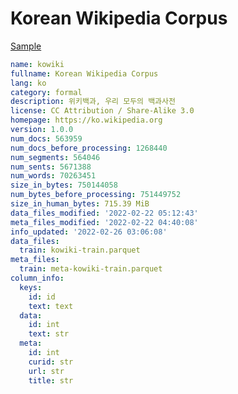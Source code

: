 # Korean Wikipedia Corpus
 
[Sample](../sample/kowiki.txt)
 
<!-- MARKDOWN-AUTO-DOCS:START (CODE:src=../../../ekorpkit/resources/corpora/kowiki.yaml) -->
<!-- The below code snippet is automatically added from ../../../ekorpkit/resources/corpora/kowiki.yaml -->
```yaml
name: kowiki
fullname: Korean Wikipedia Corpus
lang: ko
category: formal
description: 위키백과, 우리 모두의 백과사전
license: CC Attribution / Share-Alike 3.0
homepage: https://ko.wikipedia.org
version: 1.0.0
num_docs: 563959
num_docs_before_processing: 1268440
num_segments: 564046
num_sents: 5671388
num_words: 70263451
size_in_bytes: 750144058
num_bytes_before_processing: 751449752
size_in_human_bytes: 715.39 MiB
data_files_modified: '2022-02-22 05:12:43'
meta_files_modified: '2022-02-22 04:40:08'
info_updated: '2022-02-26 03:06:08'
data_files:
  train: kowiki-train.parquet
meta_files:
  train: meta-kowiki-train.parquet
column_info:
  keys:
    id: id
    text: text
  data:
    id: int
    text: str
  meta:
    id: int
    curid: str
    url: str
    title: str
```
<!-- MARKDOWN-AUTO-DOCS:END -->
